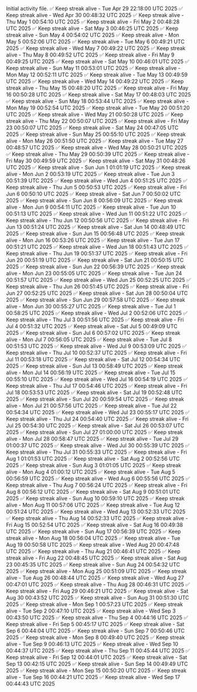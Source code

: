 Initial activity file.
✅ Keep streak alive - Tue Apr 29 22:18:00 UTC 2025
✅ Keep streak alive - Wed Apr 30 00:48:32 UTC 2025
✅ Keep streak alive - Thu May  1 00:54:10 UTC 2025
✅ Keep streak alive - Fri May  2 00:48:28 UTC 2025
✅ Keep streak alive - Sat May  3 00:46:25 UTC 2025
✅ Keep streak alive - Sun May  4 00:54:02 UTC 2025
✅ Keep streak alive - Mon May  5 00:52:06 UTC 2025
✅ Keep streak alive - Tue May  6 00:49:21 UTC 2025
✅ Keep streak alive - Wed May  7 00:49:22 UTC 2025
✅ Keep streak alive - Thu May  8 00:49:52 UTC 2025
✅ Keep streak alive - Fri May  9 00:49:25 UTC 2025
✅ Keep streak alive - Sat May 10 00:46:01 UTC 2025
✅ Keep streak alive - Sun May 11 00:53:01 UTC 2025
✅ Keep streak alive - Mon May 12 00:52:11 UTC 2025
✅ Keep streak alive - Tue May 13 00:49:59 UTC 2025
✅ Keep streak alive - Wed May 14 00:49:22 UTC 2025
✅ Keep streak alive - Thu May 15 00:48:20 UTC 2025
✅ Keep streak alive - Fri May 16 00:50:28 UTC 2025
✅ Keep streak alive - Sat May 17 00:48:03 UTC 2025
✅ Keep streak alive - Sun May 18 00:53:44 UTC 2025
✅ Keep streak alive - Mon May 19 00:52:54 UTC 2025
✅ Keep streak alive - Tue May 20 00:51:20 UTC 2025
✅ Keep streak alive - Wed May 21 00:50:28 UTC 2025
✅ Keep streak alive - Thu May 22 00:50:07 UTC 2025
✅ Keep streak alive - Fri May 23 00:50:07 UTC 2025
✅ Keep streak alive - Sat May 24 00:47:05 UTC 2025
✅ Keep streak alive - Sun May 25 00:55:10 UTC 2025
✅ Keep streak alive - Mon May 26 00:51:50 UTC 2025
✅ Keep streak alive - Tue May 27 00:48:57 UTC 2025
✅ Keep streak alive - Wed May 28 00:50:21 UTC 2025
✅ Keep streak alive - Thu May 29 00:50:39 UTC 2025
✅ Keep streak alive - Fri May 30 00:49:59 UTC 2025
✅ Keep streak alive - Sat May 31 00:48:26 UTC 2025
✅ Keep streak alive - Sun Jun  1 01:01:19 UTC 2025
✅ Keep streak alive - Mon Jun  2 00:53:19 UTC 2025
✅ Keep streak alive - Tue Jun  3 00:51:39 UTC 2025
✅ Keep streak alive - Wed Jun  4 00:51:25 UTC 2025
✅ Keep streak alive - Thu Jun  5 00:50:53 UTC 2025
✅ Keep streak alive - Fri Jun  6 00:50:10 UTC 2025
✅ Keep streak alive - Sat Jun  7 00:50:02 UTC 2025
✅ Keep streak alive - Sun Jun  8 00:56:09 UTC 2025
✅ Keep streak alive - Mon Jun  9 00:54:11 UTC 2025
✅ Keep streak alive - Tue Jun 10 00:51:13 UTC 2025
✅ Keep streak alive - Wed Jun 11 00:51:22 UTC 2025
✅ Keep streak alive - Thu Jun 12 00:50:56 UTC 2025
✅ Keep streak alive - Fri Jun 13 00:51:24 UTC 2025
✅ Keep streak alive - Sat Jun 14 00:48:49 UTC 2025
✅ Keep streak alive - Sun Jun 15 00:56:48 UTC 2025
✅ Keep streak alive - Mon Jun 16 00:53:26 UTC 2025
✅ Keep streak alive - Tue Jun 17 00:51:21 UTC 2025
✅ Keep streak alive - Wed Jun 18 00:51:43 UTC 2025
✅ Keep streak alive - Thu Jun 19 00:51:37 UTC 2025
✅ Keep streak alive - Fri Jun 20 00:51:19 UTC 2025
✅ Keep streak alive - Sat Jun 21 00:50:15 UTC 2025
✅ Keep streak alive - Sun Jun 22 00:56:39 UTC 2025
✅ Keep streak alive - Mon Jun 23 00:55:05 UTC 2025
✅ Keep streak alive - Tue Jun 24 00:51:57 UTC 2025
✅ Keep streak alive - Wed Jun 25 00:52:25 UTC 2025
✅ Keep streak alive - Thu Jun 26 00:51:45 UTC 2025
✅ Keep streak alive - Fri Jun 27 00:52:25 UTC 2025
✅ Keep streak alive - Sat Jun 28 00:50:04 UTC 2025
✅ Keep streak alive - Sun Jun 29 00:57:58 UTC 2025
✅ Keep streak alive - Mon Jun 30 00:55:27 UTC 2025
✅ Keep streak alive - Tue Jul  1 00:58:25 UTC 2025
✅ Keep streak alive - Wed Jul  2 00:52:06 UTC 2025
✅ Keep streak alive - Thu Jul  3 00:51:56 UTC 2025
✅ Keep streak alive - Fri Jul  4 00:51:32 UTC 2025
✅ Keep streak alive - Sat Jul  5 00:49:09 UTC 2025
✅ Keep streak alive - Sun Jul  6 00:57:02 UTC 2025
✅ Keep streak alive - Mon Jul  7 00:56:05 UTC 2025
✅ Keep streak alive - Tue Jul  8 00:51:53 UTC 2025
✅ Keep streak alive - Wed Jul  9 00:53:09 UTC 2025
✅ Keep streak alive - Thu Jul 10 00:52:37 UTC 2025
✅ Keep streak alive - Fri Jul 11 00:53:18 UTC 2025
✅ Keep streak alive - Sat Jul 12 00:54:34 UTC 2025
✅ Keep streak alive - Sun Jul 13 00:58:49 UTC 2025
✅ Keep streak alive - Mon Jul 14 00:56:19 UTC 2025
✅ Keep streak alive - Tue Jul 15 00:55:10 UTC 2025
✅ Keep streak alive - Wed Jul 16 00:54:19 UTC 2025
✅ Keep streak alive - Thu Jul 17 00:54:46 UTC 2025
✅ Keep streak alive - Fri Jul 18 00:53:53 UTC 2025
✅ Keep streak alive - Sat Jul 19 00:52:48 UTC 2025
✅ Keep streak alive - Sun Jul 20 00:59:54 UTC 2025
✅ Keep streak alive - Mon Jul 21 00:57:56 UTC 2025
✅ Keep streak alive - Tue Jul 22 00:54:34 UTC 2025
✅ Keep streak alive - Wed Jul 23 00:55:17 UTC 2025
✅ Keep streak alive - Thu Jul 24 00:54:40 UTC 2025
✅ Keep streak alive - Fri Jul 25 00:54:30 UTC 2025
✅ Keep streak alive - Sat Jul 26 00:53:07 UTC 2025
✅ Keep streak alive - Sun Jul 27 01:00:00 UTC 2025
✅ Keep streak alive - Mon Jul 28 00:58:47 UTC 2025
✅ Keep streak alive - Tue Jul 29 01:00:37 UTC 2025
✅ Keep streak alive - Wed Jul 30 00:55:39 UTC 2025
✅ Keep streak alive - Thu Jul 31 00:55:33 UTC 2025
✅ Keep streak alive - Fri Aug  1 01:01:53 UTC 2025
✅ Keep streak alive - Sat Aug  2 00:52:56 UTC 2025
✅ Keep streak alive - Sun Aug  3 01:01:05 UTC 2025
✅ Keep streak alive - Mon Aug  4 01:00:12 UTC 2025
✅ Keep streak alive - Tue Aug  5 00:56:59 UTC 2025
✅ Keep streak alive - Wed Aug  6 00:55:56 UTC 2025
✅ Keep streak alive - Thu Aug  7 00:56:24 UTC 2025
✅ Keep streak alive - Fri Aug  8 00:56:12 UTC 2025
✅ Keep streak alive - Sat Aug  9 00:51:01 UTC 2025
✅ Keep streak alive - Sun Aug 10 00:59:10 UTC 2025
✅ Keep streak alive - Mon Aug 11 00:57:06 UTC 2025
✅ Keep streak alive - Tue Aug 12 00:51:24 UTC 2025
✅ Keep streak alive - Wed Aug 13 00:52:33 UTC 2025
✅ Keep streak alive - Thu Aug 14 00:52:33 UTC 2025
✅ Keep streak alive - Fri Aug 15 00:52:54 UTC 2025
✅ Keep streak alive - Sat Aug 16 00:49:38 UTC 2025
✅ Keep streak alive - Sun Aug 17 00:56:39 UTC 2025
✅ Keep streak alive - Mon Aug 18 00:56:04 UTC 2025
✅ Keep streak alive - Tue Aug 19 00:50:58 UTC 2025
✅ Keep streak alive - Wed Aug 20 00:47:48 UTC 2025
✅ Keep streak alive - Thu Aug 21 00:46:41 UTC 2025
✅ Keep streak alive - Fri Aug 22 00:48:45 UTC 2025
✅ Keep streak alive - Sat Aug 23 00:45:35 UTC 2025
✅ Keep streak alive - Sun Aug 24 00:54:32 UTC 2025
✅ Keep streak alive - Mon Aug 25 00:51:09 UTC 2025
✅ Keep streak alive - Tue Aug 26 00:48:44 UTC 2025
✅ Keep streak alive - Wed Aug 27 00:47:01 UTC 2025
✅ Keep streak alive - Thu Aug 28 00:46:31 UTC 2025
✅ Keep streak alive - Fri Aug 29 00:46:21 UTC 2025
✅ Keep streak alive - Sat Aug 30 00:43:52 UTC 2025
✅ Keep streak alive - Sun Aug 31 00:51:30 UTC 2025
✅ Keep streak alive - Mon Sep  1 00:57:23 UTC 2025
✅ Keep streak alive - Tue Sep  2 00:47:10 UTC 2025
✅ Keep streak alive - Wed Sep  3 00:43:50 UTC 2025
✅ Keep streak alive - Thu Sep  4 00:44:16 UTC 2025
✅ Keep streak alive - Fri Sep  5 00:45:17 UTC 2025
✅ Keep streak alive - Sat Sep  6 00:44:04 UTC 2025
✅ Keep streak alive - Sun Sep  7 00:50:46 UTC 2025
✅ Keep streak alive - Mon Sep  8 00:49:40 UTC 2025
✅ Keep streak alive - Tue Sep  9 00:46:13 UTC 2025
✅ Keep streak alive - Wed Sep 10 00:44:37 UTC 2025
✅ Keep streak alive - Thu Sep 11 00:45:44 UTC 2025
✅ Keep streak alive - Fri Sep 12 00:44:01 UTC 2025
✅ Keep streak alive - Sat Sep 13 00:42:15 UTC 2025
✅ Keep streak alive - Sun Sep 14 00:49:49 UTC 2025
✅ Keep streak alive - Mon Sep 15 00:50:20 UTC 2025
✅ Keep streak alive - Tue Sep 16 00:44:21 UTC 2025
✅ Keep streak alive - Wed Sep 17 00:44:43 UTC 2025
